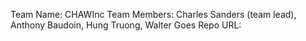Team Name: CHAWInc
Team Members: Charles Sanders (team lead), Anthony Baudoin, Hung Truong, Walter Goes
Repo URL: 


